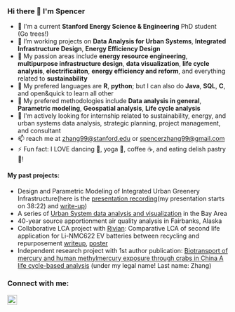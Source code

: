 ### Hi there 👋 I'm Spencer
- 🌲 I'm a current **Stanford Energy Science & Engineering** PhD student (Go trees!)
- 🌱 I’m working projects on **Data Analysis for Urban Systems**, **Integrated Infrastructure Design**, **Energy Efficiency Design**
- 🌱 My passion areas include **energy resource engineering**, **multipurpose infrastructure design**, **data visualization**, **life cycle analysis**, **electrificaiton**, **energy efficiency and reform**, and everything related to **sustainability**
- 🔭 My prefered languages are **R**, **python**; but I can also do **Java**, **SQL**, **C**, and open&quick to learn all other
- 🔭 My prefered methodologies include **Data analysis in general**, **Parametric modeling**, **Geospatial analysis**, **Life cycle analysis**
- 💬 I'm actively looking for internship related to sustainability, energy, and urban systems data analysis, strategic planning, project management, and consultant
- 📫 reach me at zhang99@stanford.edu or spencerzhang99@gmail.com
- ⚡ Fun fact: I LOVE dancing 💃, yoga 🧘‍, coffee ☕️, and eating delish pastry 🥐!


#### My past projects:
- Design and Parametric Modeling of Integrated Urban Greenery Infrastructure(here is the [presentation recording](https://stanford.zoom.us/rec/share/tnvqRJ6RQr46ix31fe5M9SbvG7xQI-xovUM1vb_s9Lj1mR7dZkyxutpJaWa2Hyzz.wnkKyGDZthLxnJSQ)(my presentation starts on 38:22) and [write-up](https://drive.google.com/file/d/1ZbckjAcJGi0vEcfSHbMuWsmTKABwgjBN/view?usp=sharing))  
- A series of [Urban System data analysis and visualization](https://spencer-in-github.github.io/sz-218Y.io/) in the Bay Area
- 40-year source apportionment air quality analysis in Fairbanks, Alaska
- Collaborative LCA project with [Rivian](https://rivian.com): Comparative LCA of second life application for Li-NMC622 EV batteries between recycling and repurposement [writeup](https://drive.google.com/file/d/1166McHw-D-IAWxq_W_a7hV5whimoe-4z/view), [poster](https://drive.google.com/file/d/12LY8ht4VebTCPLk4TeCCzNqqzW_HZ7dj/view)
- Independent research project with 1st author publication: [Biotransport of mercury and human methylmercury exposure through crabs in China A life cycle-based analysis](https://www.sciencedirect.com/science/article/pii/S0304389421006488?via%3Dihub) (under my legal name! Last name: Zhang)

### Connect with me:

[<img align="left" alt="spencerz | LinkedIn" width="22px" src="https://cdn.jsdelivr.net/npm/simple-icons@v3/icons/linkedin.svg" />][linkedin]

[linkedin]: https://www.linkedin.com/in/spencerzhang99/
<br />
<!--
**spencer-in-github/spencer-in-github** is a ✨ _special_ ✨ repository because its `README.md` (this file) appears on your GitHub profile.

Here are some ideas to get you started:

- 🔭 I’m currently working on ...
- 🌱 I’m currently learning ...
- 👯 I’m looking to collaborate on ...
- 🤔 I’m looking for help with ...
- 💬 Ask me about ...
- 📫 How to reach me: ...
- 😄 Pronouns: ...
- ⚡ Fun fact: ...
-->
